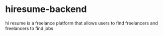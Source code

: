 # hiresume-backend

hi resume is a freelance platform that allows users to find freelancers and freelancers to find jobs
